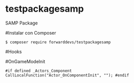 # testpackagesamp

SAMP Package

#Instalar con Composer

`$ composer require forwarddevs/testpackagesamp`

#Hooks

#OnGameModeInit


`#if defined _Actors_Component
		CallLocalFunction("Actor_OnComponentInit", "");
#endif
`
